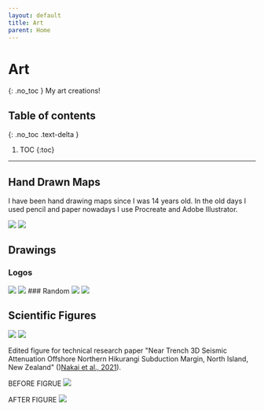 ```yaml
---
layout: default
title: Art
parent: Home
---
```


# Art
{: .no_toc }
My art creations!

## Table of contents
{: .no_toc .text-delta }

1. TOC
{:toc}

---
## Hand Drawn Maps
 I have been hand drawing maps since I was 14 years old. In the old days I used pencil and paper nowadays I use Procreate and Adobe Illustrator.

<img src="{{site.baseurl}}/img/Geology of Southern Norway.jpg"/>
<img src="{{site.baseurl}}/img/ScotlandMap.jpg"/>

## Drawings
### Logos
<img src="{{site.baseurl}}/img/cugeologo1.jpg"/>
<img src="{{site.baseurl}}/img/cugeologo2.jpg"/>
### Random
<img src="{{site.baseurl}}/img/coffee.jpg"/>
<img src="{{site.baseurl}}/img/BLM.jpg"/>

## Scientific Figures
<img src="{{site.baseurl}}/img/GR_plot.jpg"/>
<img src="{{site.baseurl}}/img/TM_metric.jpg"/>

Edited figure for technical research paper "Near Trench 3D Seismic Attenuation Offshore Northern Hikurangi Subduction Margin, North Island, New Zealand" ()[Nakai et al., 2021](https://agupubs.onlinelibrary.wiley.com/doi/full/10.1029/2020JB020810)).

BEFORE FIGRUE
<img src="{{site.baseurl}}/img/jgrb54741-fig-0007-m-before.jpg"/>

AFTER FIGURE
<img src="{{site.baseurl}}/img/jgrb54741-fig-0007-m-after.jpg"/>
